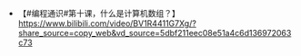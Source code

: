 
- 【#编程通识#第十课，什么是计算机数组？】 https://www.bilibili.com/video/BV1R4411G7Xg/?share_source=copy_web&vd_source=5dbf211eec08e51a4c6d136972063c73